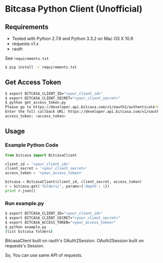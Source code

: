 # Bitcasa Python Client (Unofficial)


## Requirements

- Tested with Python 2.7.6 and Python 3.3.2 on Mac OS X 10.9
- requests v1.x
- rauth

See `requirements.txt`

```bash
$ pip install -r requirements.txt
```


## Get Access Token

```bash
$ export BITCASA_CLIENT_ID="<your_client_id>"
$ export BITCASA_CLIENT_SECRET="<your_client_secret>"
$ python get_access_token.py
Please go to https://developer.api.bitcasa.com/v1/oauth2/authenticate?client_id=<client_id> and authorize access.
Enter the full callback URL: https://developer.api.bitcasa.com/v1/oauth2/accessing?authorization_code=<authorization_code>#/authenticate?client_id=<client_id>
access_token: <access_token>
```


## Usage

### Example Python Code

```python
from bitcasa import BitcasaClient

client_id = '<your_client_id>'
client_secret = '<your_client_secret>'
access_token = '<your_access_token>'

bitcasa = BitcasaClient(client_id, client_secret, access_token)
r = bitcasa.get('folders/', params={'depth': 1})
print r.json()
```

### Run example.py

```bash
$ export BITCASA_CLIENT_ID="<your_client_id>"
$ export BITCASA_CLIENT_SECRET="<your_client_secret>"
$ export BITCASA_ACCESS_TOKEN="<your_access_token>"
$ python example.py
(list bitcasa folders)
```

BitcasaClient built on rauth's OAuth2Session. OAuth2Session built on requests's Session.

So, You can use same API of requests.
